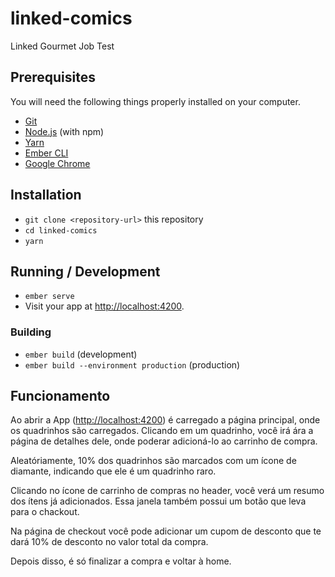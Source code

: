 # linked-comics

Linked Gourmet Job Test

## Prerequisites

You will need the following things properly installed on your computer.

* [Git](https://git-scm.com/)
* [Node.js](https://nodejs.org/) (with npm)
* [Yarn](https://yarnpkg.com/)
* [Ember CLI](https://ember-cli.com/)
* [Google Chrome](https://google.com/chrome/)

## Installation

* `git clone <repository-url>` this repository
* `cd linked-comics`
* `yarn`

## Running / Development

* `ember serve`
* Visit your app at [http://localhost:4200](http://localhost:4200).
<!-- * Visit your tests at [http://localhost:4200/tests](http://localhost:4200/tests). -->

### Building

* `ember build` (development)
* `ember build --environment production` (production)

## Funcionamento

Ao abrir a App ([http://localhost:4200](http://localhost:4200)) é carregado a página principal, onde os quadrinhos são carregados. Clicando em um quadrinho, você irá ára a página de detalhes dele, onde poderar adicioná-lo ao carrinho de compra.

Aleatóriamente, 10% dos quadrinhos são marcados com um ícone de diamante, indicando que ele é um quadrinho raro.

Clicando no ícone de carrinho de compras no header, você verá um resumo dos ítens já adicionados. Essa janela também possui um botão que leva para o chackout.

Na página de checkout você pode adicionar um cupom de desconto que te dará 10% de desconto no valor total da compra.

Depois disso, é só finalizar a compra e voltar à home.
